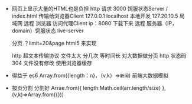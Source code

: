 - 网页上显示大量的HTML也是负担
    http 请求 3000 饲服状态Server
    / index.html 传输给浏览器Client
    127.0.0.1 localhost 本地开发
    127.20.10.5 局域网 远程
    浏览器 访问代理Client      ip：8080  下载下来
    远程 服务器（IP，domain）饲服状态 live-server 

  分页 ？limit=20&page
  html5 来实现

   http 超文本传输协议
   文件太大 分几次 等时间长 对大数据做分页
   http 状态码  304 文件没有修改  使用浏览器缓存

- 得益于 es6 Array.from({length：n}，（v,k）=>`新闻`) 前端大数据模拟
- 按页分割 分割好  Arrae.from({
            length:Math.ceil(arr.length/size)
        },(v,k)=>Array.from({}))